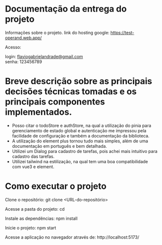 # Documentação da entrega do projeto

Informações sobre o projeto.
link do hosting google: https://test-operand.web.app/

Acesso:

login: flaviogabrielandrade@gmail.com  
senha: 123456789

# Breve descrição sobre as principais decisões técnicas tomadas e os principais componentes implementados.

- Posso citar o todoStore e authStore, na qual a utilização do pinia para gerenciamento de estado global e autenticação me impressou pela facilidade de configuração e também a documentação da biblioteca.
- A utilização do element plus tornou tudo mais simples, além de uma documentação em português e bem detalhada.
- Utilizei um Dialog para cadastro de tarefas, pois achei mais intuitivo para cadastro das tarefas.
- Utilizei tailwind na estilização, na qual tem uma boa compatibilidade com vue3 e element.

# Como executar o projeto

Clone o repositório:
git clone <URL-do-repositório>

Acesse a pasta do projeto:
cd <nome-da-pasta>

Instale as dependências:
npm install

Inicie o projeto:
npm start

Acesse a aplicação no navegador através de:
http://localhost:5173/
